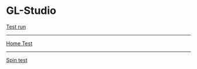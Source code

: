 # GL-Studio

<a class="button" href="haruki.html">Test run</a>
<br><hr>
<a class="button" href="home.html">Home Test</a>
<br><hr>
<a class="button" href="spinning.html">Spin test</a>
